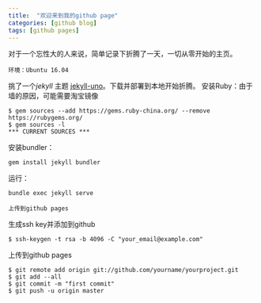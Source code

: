 ```yaml
---
title:  "欢迎来到我的github page"
categories: [github blog]
tags: [github pages]
---
```

对于一个忘性大的人来说，简单记录下折腾了一天，一切从零开始的主页。

<!--more-->

```环境：Ubuntu 16.04```

挑了一个*jekyll* 主题 [jekyll-uno](https://github.com/joshgerdes/jekyll-uno)。下载并部署到本地开始折腾。
安装Ruby：由于墙的原因，可能需要淘宝镜像

```
$ gem sources --add https://gems.ruby-china.org/ --remove https://rubygems.org/
$ gem sources -l
*** CURRENT SOURCES ***
```

安装bundler：
```
gem install jekyll bundler
```

运行：
```
bundle exec jekyll serve
```

```上传到github pages```


生成ssh key并添加到github
```
$ ssh-keygen -t rsa -b 4096 -C "your_email@example.com"
```
上传到github pages
```
$ git remote add origin git://github.com/yourname/yourproject.git
$ git add --all
$ git commit -m "first commit"
$ git push -u origin master
```
